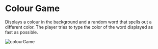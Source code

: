 # Colour Game
Displays a colour in the background and a random word that spells out a different color. The player tries to type the color of the word displayed as fast as possible.

![colourGame](https://user-images.githubusercontent.com/73931638/103191496-14685280-488a-11eb-83b2-ce55b7e1e4d5.PNG)
